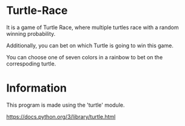 # Turtle-Race

It is a game of Turtle Race, where multiple turtles race with a random winning probability.

Additionally, you can bet on which Turtle is going to win this game.

You can choose one of seven colors in a rainbow to bet on the correspoding turtle.

# Information

This program is made using the 'turtle' module.

https://docs.python.org/3/library/turtle.html
